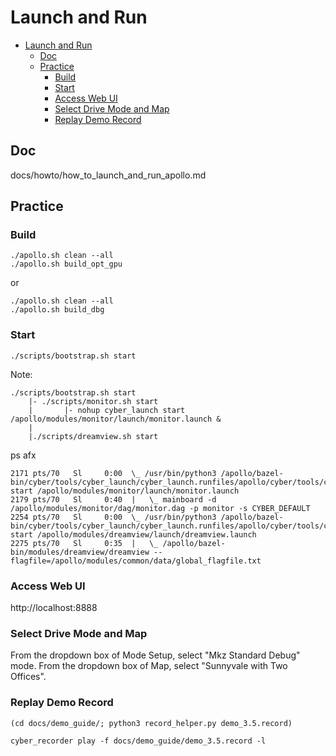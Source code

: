 # Launch and Run

- [Launch and Run](#launch-and-run)
  - [Doc](#doc)
  - [Practice](#practice)
    - [Build](#build)
    - [Start](#start)
    - [Access Web UI](#access-web-ui)
    - [Select Drive Mode and Map](#select-drive-mode-and-map)
    - [Replay Demo Record](#replay-demo-record)

## Doc

docs/howto/how_to_launch_and_run_apollo.md

## Practice

### Build

    ./apollo.sh clean --all
    ./apollo.sh build_opt_gpu

or

    ./apollo.sh clean --all
    ./apollo.sh build_dbg
    

### Start

    ./scripts/bootstrap.sh start

Note:

    ./scripts/bootstrap.sh start
        |- ./scripts/monitor.sh start
        |       |- nohup cyber_launch start /apollo/modules/monitor/launch/monitor.launch &
        |
        |./scripts/dreamview.sh start 

ps afx

    2171 pts/70   Sl     0:00  \_ /usr/bin/python3 /apollo/bazel-bin/cyber/tools/cyber_launch/cyber_launch.runfiles/apollo/cyber/tools/cyber_launch/cyber_launch.py start /apollo/modules/monitor/launch/monitor.launch
    2179 pts/70   Sl     0:40  |   \_ mainboard -d /apollo/modules/monitor/dag/monitor.dag -p monitor -s CYBER_DEFAULT
    2254 pts/70   Sl     0:00  \_ /usr/bin/python3 /apollo/bazel-bin/cyber/tools/cyber_launch/cyber_launch.runfiles/apollo/cyber/tools/cyber_launch/cyber_launch.py start /apollo/modules/dreamview/launch/dreamview.launch
    2275 pts/70   Sl     0:35  |   \_ /apollo/bazel-bin/modules/dreamview/dreamview --flagfile=/apollo/modules/common/data/global_flagfile.txt

### Access Web UI

http://localhost:8888

### Select Drive Mode and Map

From the dropdown box of Mode Setup, select "Mkz Standard Debug" mode. From the dropdown box of Map, select "Sunnyvale with Two Offices".

### Replay Demo Record

    (cd docs/demo_guide/; python3 record_helper.py demo_3.5.record)

    cyber_recorder play -f docs/demo_guide/demo_3.5.record -l

